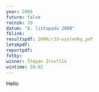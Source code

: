 ```yaml
---
year: 2008
future: false
rocnik: 33
datum: "8. listopadu 2008"
fblink: 
resultspdf: 2000/r33-vysledky.pdf
letakpdf: 
reportpdf: 
fotky: 
winner: Štěpán Zrostlík
wintime: 50.02
---
```

Hello